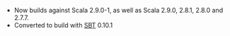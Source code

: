 * Now builds against Scala 2.9.0-1, as well as Scala 2.9.0, 2.8.1, 2.8.0 and 2.7.7.
* Converted to build with [SBT][] 0.10.1

[ScalaTest]: http://www.scalatest.org/
[SBT]: http://code.google.com/p/simple-build-tool/

